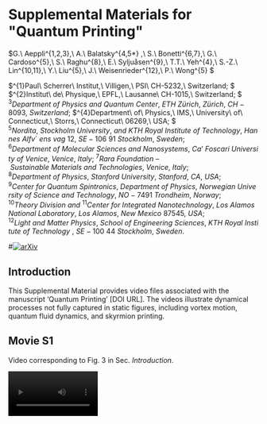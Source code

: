 # Supplemental Materials for "Quantum Printing" 

$G.\ Aeppli^{1,2,3},\ A.\ Balatsky^{4,5*} ,\ S.\ Bonetti^{6,7},\  G.\ Cardoso^{5},\ S.\ Raghu^{8},\ E.\ Syljuåsen^{9},\ T.T.\ Yeh^{4},\ S.-Z.\ Lin^{10,11},\ Y.\ Liu^{5},\ J.\ Weisenrieder^{12},\ P.\ Wong^{5} $

$^{1}Paul\ Scherrer\ Institut,\ Villigen,\ PSI\ CH-5232,\ Switzerland; $ 
$^{2}Institut\ de\ Physique,\ EPFL,\ Lausanne\ CH-1015,\ Switzerland; $
$^{3}Department\ of\ Physics\ and\ Quantum\ Center,\ ETH\ Zürich,\ Zürich,\ CH-8093,\ Switzerland;$
$^{4}Department\ of\ Physics,\ IMS,\ University\ of\ Connecticut,\ Storrs,\ Connecticut\ 06269,\ USA; $
$^{5}Nordita,\ Stockholm\ University,\ and\ KTH\ Royal\ Institute\ of\ Technology,\ Hannes\ Alfv´\ ens\ vag\ 12,\ SE-106\ 91\ Stockholm,\ Sweden;$
$^{6}Department\ of\ Molecular\ Sciences\ and\ Nanosystems,\ Ca’\ Foscari\ University\ of\ Venice,\ Venice,\ Italy;$
$^{7}Rara\ Foundation\ –\ Sustainable\ Materials\ and\ Technologies,\ Venice,\ Italy;$ 
$^{8}Department\ of\ Physics,\ Stanford\ University,\ Stanford,\ CA,\ USA;$
$^{9}Center\ for\ Quantum\ Spintronics,\ Department\ of\ Physics,\ Norwegian\ University\ of\ Science\ and\ Technology,\ NO-7491\ Trondheim,\ Norway;$
$^{10}Theory\ Division\ and\ ^{11}Center\ for\ Integrated\ Nanotechnology,\ Los\ Alamos\ National\ Laboratory,\ Los\ Alamos,\ New\ Mexico\ 87545,\ USA;$
$^{12}Light\ and\ Matter\ Physics,\ School\ of\ Engineering\ Sciences,\ KTH\ Royal\ Institute\ of\ Technology\ ,\ SE-100\ 44\ Stockholm,\ Sweden.$

#[![arXiv](https://img.shields.io/badge/arXiv-2412.00935-b31b1b.svg?style=plastic)](https://arxiv.org/abs/1234.5678)

## Introduction
This Supplemental Material provides video files associated with the manuscript ‘Quantum Printing’ [DOI URL]. The videos illustrate dynamical processes not fully captured in static figures, including vortex motion, quantum fluid dynamics, and skyrmion printing.

## Movie S1
Video corresponding to Fig. 3 in Sec. $Introduction$.

<video src='[your URL here](https://github.com/user-attachments/assets/d78d5bb1-e729-4821-91ff-7258c22e6d5f)' width=180/>
  
https://github.com/user-attachments/assets/d78d5bb1-e729-4821-91ff-7258c22e6d5f

## Movie S2 
Video corresponding to Fig. 8 in Sec. A1. $Quantum\ Printing\ in\ superconductors$.

https://github.com/user-attachments/assets/147f9e6e-85a7-47a8-8336-e56a41b51aa8


## Movie S3 
Video corresponding to Fig. 11 in Sec. A4. $Quantum\ Printing\ in\ Transverse\ Quantum\ Fluids\ (QHE\ Systems)$.  

https://github.com/user-attachments/assets/ec32782d-a380-42a6-8481-16eb80f4bf45


## Movie S4
Video corresponding to Fig. 14 in Sec. B2 $Quantum\ printing\ in\ magnetic\ materials:\ skyrmion\ printing$.

https://github.com/user-attachments/assets/8bdfd68d-4010-4266-bc2f-0028f5684bb5

